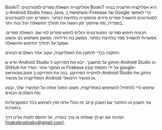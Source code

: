 BookiT: אפליקציית השאלת ספרים לסטודנטים
BookiT היא אפליקציה חדשנית בנויה ב-Android Studio בשפת Java, משתמשת ב-Firebase של Google כדי לאפשר לסטודנטים להשאיל ספרים פיזיים מהספריה בלחיצת כפתור. הספרים יחכו לסטודנטים בספריה, מה שיחסוך זמן ויעשה את תהליך ההשאלה יעיל ונוח יותר.

תכונות
חיפוש ספרים: הסטודנטים יכולים לחפש ספרים לפי שם.
השאלת ספרים: אפשרות להשאיל ספר בלחיצת כפתור.
ממשק נוח וידידותי: ממשק משתמש נקי ופשוט שמקל על תהליך החיפוש וההשאלה.

התקנה
בכדי להתקין את האפליקציה, עקוב אחר השלבים הבאים:

וודא ש-Android Studio מותקן על מחשבך.
ייבא את הפרויקט ל-Android Studio מ-GitHub או ממקור אחר.
הגדר את Firebase על ידי הוספת קובץ google-services.json לתיקיית הפרויקט.
בנה את הפרויקט ב-Android Studio והתקן את האפליקציה על מכשיר Android או מכשיר וירטואלי.

שימוש
כדי להתחיל להשתמש באפליקציה, פשוט הפעל אותה על המכשיר שלך, ובצע את השלבים הבאים:

צור חשבון או התחבר עם חשבון קיים.
זה הכל! אתה זמין לשימוש בכל הפונקצינליות במערכת.

תמיכה
אם יש לך שאלות או צרך בעזרה, אל תהסס לפנות אלינו דרך [maksikrutinsky@gmail.com].

